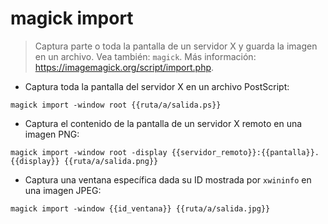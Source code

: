# magick import

> Captura parte o toda la pantalla de un servidor X y guarda la imagen en un archivo.
> Vea también: `magick`.
> Más información: <https://imagemagick.org/script/import.php>.

- Captura toda la pantalla del servidor X en un archivo PostScript:

`magick import -window root {{ruta/a/salida.ps}}`

- Captura el contenido de la pantalla de un servidor X remoto en una imagen PNG:

`magick import -window root -display {{servidor_remoto}}:{{pantalla}}.{{display}} {{ruta/a/salida.png}}`

- Captura una ventana específica dada su ID mostrada por `xwininfo` en una imagen JPEG:

`magick import -window {{id_ventana}} {{ruta/a/salida.jpg}}`
